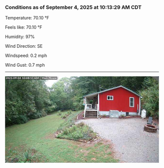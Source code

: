 ### Conditions as of September 4, 2025 at 10:13:29 AM CDT 

Temperature: 70.10 &deg;F

Feels like: 70.10 &deg;F

Humidity: 97%

Wind Direction: SE

Windspeed: 0.2 mph

Wind Gust: 0.7 mph

---

<img src="./images/latest.jpeg"/>

